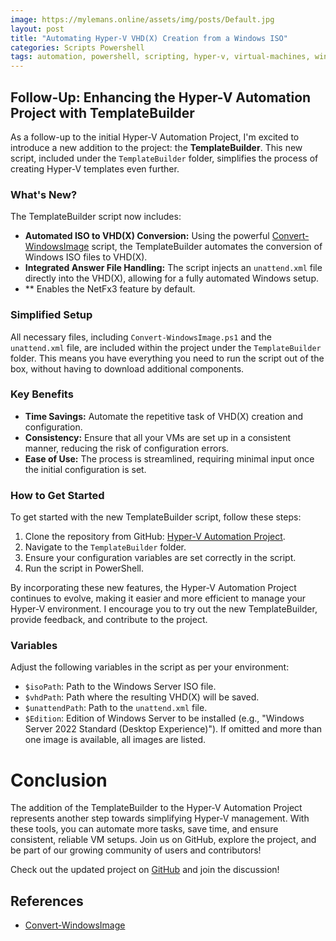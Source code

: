 ```yaml
---
image: https://mylemans.online/assets/img/posts/Default.jpg
layout: post
title: "Automating Hyper-V VHD(X) Creation from a Windows ISO"
categories: Scripts Powershell
tags: automation, powershell, scripting, hyper-v, virtual-machines, windows-server, iso, vhdx, template, homelab, Convert-WindowsImage
---
```


## Follow-Up: Enhancing the Hyper-V Automation Project with TemplateBuilder

As a follow-up to the initial Hyper-V Automation Project, I'm excited to introduce a new addition to the project: the **TemplateBuilder**. This new script, included under the `TemplateBuilder` folder, simplifies the process of creating Hyper-V templates even further. 

### What's New?

The TemplateBuilder script now includes:
- **Automated ISO to VHD(X) Conversion:** Using the powerful [Convert-WindowsImage](https://github.com/x0nn/Convert-WindowsImage) script, the TemplateBuilder automates the conversion of Windows ISO files to VHD(X).
- **Integrated Answer File Handling:** The script injects an `unattend.xml` file directly into the VHD(X), allowing for a fully automated Windows setup.
- ** Enables the NetFx3 feature by default.

### Simplified Setup

All necessary files, including `Convert-WindowsImage.ps1` and the `unattend.xml` file, are included within the project under the `TemplateBuilder` folder. This means you have everything you need to run the script out of the box, without having to download additional components.

### Key Benefits

- **Time Savings:** Automate the repetitive task of VHD(X) creation and configuration.
- **Consistency:** Ensure that all your VMs are set up in a consistent manner, reducing the risk of configuration errors.
- **Ease of Use:** The process is streamlined, requiring minimal input once the initial configuration is set.

### How to Get Started

To get started with the new TemplateBuilder script, follow these steps:
1. Clone the repository from GitHub: [Hyper-V Automation Project](https://github.com/marcmylemans/HomeLab).
2. Navigate to the `TemplateBuilder` folder.
3. Ensure your configuration variables are set correctly in the script.
4. Run the script in PowerShell.

By incorporating these new features, the Hyper-V Automation Project continues to evolve, making it easier and more efficient to manage your Hyper-V environment. I encourage you to try out the new TemplateBuilder, provide feedback, and contribute to the project.

### Variables

Adjust the following variables in the script as per your environment:
- `$isoPath`: Path to the Windows Server ISO file.
- `$vhdPath`: Path where the resulting VHD(X) will be saved.
- `$unattendPath`: Path to the `unattend.xml` file.
- `$Edition`: Edition of Windows Server to be installed (e.g., "Windows Server 2022 Standard (Desktop Experience)"). If omitted and more than one image is available, all images are listed.

# Conclusion

The addition of the TemplateBuilder to the Hyper-V Automation Project represents another step towards simplifying Hyper-V management. With these tools, you can automate more tasks, save time, and ensure consistent, reliable VM setups. Join us on GitHub, explore the project, and be part of our growing community of users and contributors!

Check out the updated project on [GitHub](https://github.com/marcmylemans/HomeLab) and join the discussion!

## References

- [Convert-WindowsImage](https://github.com/x0nn/Convert-WindowsImage)






